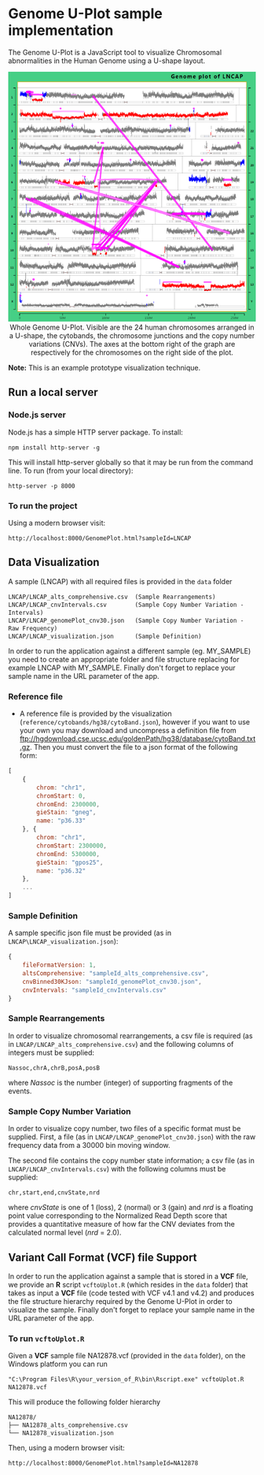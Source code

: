 # Genome U-Plot sample implementation 

The Genome U-Plot is a JavaScript tool to visualize Chromosomal abnormalities in the Human Genome using a U-shape layout. 

<p align="center">
  <img src="data/LNCAP.png" alt="GenomeUPlot">
  <br/>
  Whole Genome U-Plot. Visible are the 24 human chromosomes arranged in a U-shape, the cytobands, the chromosome junctions and the copy number variations (CNVs). The axes at the bottom right of the graph are respectively for the chromosomes on the right side of the plot.
</p>

**Note:** This is an example prototype visualization technique. 

## Run a local server

### Node.js server

Node.js has a simple HTTP server package. To install:
```
npm install http-server -g
```

This will install http-server globally so that it may be run from the command line. 
To run (from your local directory):
```
http-server -p 8000
```

### To run the project
Using a modern browser visit:
```
http://localhost:8000/GenomePlot.html?sampleId=LNCAP
```

## Data Visualization

A sample (LNCAP) with all required files is provided in the `data` folder
```
LNCAP/LNCAP_alts_comprehensive.csv  (Sample Rearrangements)
LNCAP/LNCAP_cnvIntervals.csv        (Sample Copy Number Variation - Intervals)
LNCAP/LNCAP_genomePlot_cnv30.json   (Sample Copy Number Variation - Raw Frequency)
LNCAP/LNCAP_visualization.json      (Sample Definition)
```

In order to run the application against a different sample (eg. MY_SAMPLE) you need to create an appropriate folder and file structure replacing for example LNCAP with MY_SAMPLE. Finally don't forget to replace your sample name in the URL parameter of the app.

### Reference file

-   A reference file is provided by the visualization (`reference/cytobands/hg38/cytoBand.json`), however if you want to use your own you may download and uncompress a definition file from <ftp://hgdownload.cse.ucsc.edu/goldenPath/hg38/database/cytoBand.txt.gz>. 
Then you must convert the file to a json format of the following form:
```javascript
[
    {
        chrom: "chr1",
        chromStart: 0,
        chromEnd: 2300000,
        gieStain: "gneg",
        name: "p36.33"
    }, {
        chrom: "chr1",
        chromStart: 2300000,
        chromEnd: 5300000,
        gieStain: "gpos25",
        name: "p36.32"
    },
    ...
]
```

### Sample Definition

A sample specific json file must be provided (as in `LNCAP\LNCAP_visualization.json`):
```javascript
{
    fileFormatVersion: 1,
    altsComprehensive: "sampleId_alts_comprehensive.csv",
    cnvBinned30KJson: "sampleId_genomePlot_cnv30.json",
    cnvIntervals: "sampleId_cnvIntervals.csv"
}
```

### Sample Rearrangements

In order to visualize chromosomal rearrangements, a csv file is required (as in `LNCAP/LNCAP_alts_comprehensive.csv`) and the following columns of integers must be supplied:
```
Nassoc,chrA,chrB,posA,posB
```
where *Nassoc* is the number (integer) of supporting fragments of the events.

### Sample Copy Number Variation

In order to visualize copy number, two files of a specific format must be supplied. First, a file (as in `LNCAP/LNCAP_genomePlot_cnv30.json`) with the raw frequency data from a 30000 bin moving window.

The second file contains the copy number state information; a csv file (as in `LNCAP/LNCAP_cnvIntervals.csv`) with the following columns must be supplied:
```
chr,start,end,cnvState,nrd
```
where *cnvState* is one of 1 (loss), 2 (normal) or 3 (gain) and *nrd* is a floating point value corresponding to the Normalized Read Depth score that provides a quantitative measure of how far the CNV deviates from the calculated normal level (*nrd* = 2.0).

## Variant Call Format (VCF) file Support

In order to run the application against a sample that is stored in a **VCF** file, we provide an **R** script `vcftoUplot.R` (which resides in the `data` folder) that takes as input a **VCF** file (code tested with VCF v4.1 and v4.2) and produces the file structure hierarchy required by the Genome U-Plot in order to visualize the sample. Finally don't forget to replace your sample name in the URL parameter of the app.

### To run `vcftoUplot.R`

Given a **VCF** sample file NA12878.vcf (provided in the `data` folder), on the Windows platform you can run 
```
"C:\Program Files\R\your_version_of_R\bin\Rscript.exe" vcftoUplot.R NA12878.vcf
```

This will produce the following folder hierarchy 
```
NA12878/
├── NA12878_alts_comprehensive.csv
└── NA12878_visualization.json
```

Then, using a modern browser visit:
```
http://localhost:8000/GenomePlot.html?sampleId=NA12878
```
